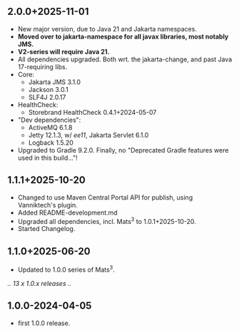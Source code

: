 ## 2.0.0+2025-11-01

* New major version, due to Java 21 and Jakarta namespaces.
* **Moved over to jakarta-namespace for all javax libraries, most notably JMS.**
* **V2-series will require Java 21.**
* All dependencies upgraded. Both wrt. the jakarta-change, and past Java 17-requiring libs.
* Core:
  * Jakarta JMS 3.1.0
  * Jackson 3.0.1
  * SLF4J 2.0.17
* HealthCheck:
  * Storebrand HealthCheck 0.4.1+2024-05-07
* "Dev dependencies":
  * ActiveMQ 6.1.8
  * Jetty 12.1.3, w/ _ee11_, Jakarta Servlet 6.1.0
  * Logback 1.5.20
* Upgraded to Gradle 9.2.0. Finally, no "Deprecated Gradle features were used in this build..."!

## 1.1.1+2025-10-20

* Changed to use Maven Central Portal API for publish, using Vanniktech's plugin.
* Added README-development.md
* Upgraded all dependencies, incl. Mats<sup>3</sup> to 1.0.1+2025-10-20.
* Started Changelog.

## 1.1.0+2025-06-20

* Updated to 1.0.0 series of Mats<sup>3</sup>.

_.. 13 x 1.0.x releases .._

## 1.0.0-2024-04-05

* first 1.0.0 release.